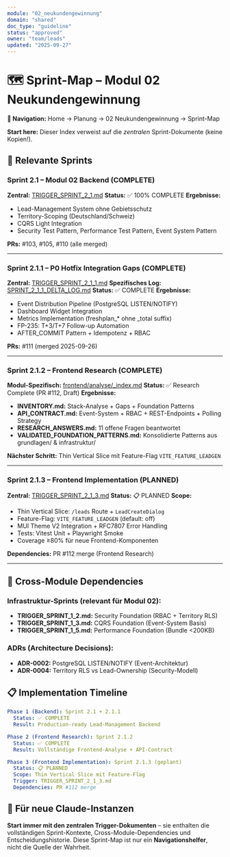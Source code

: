 ```yaml
---
module: "02_neukundengewinnung"
domain: "shared"
doc_type: "guideline"
status: "approved"
owner: "team/leads"
updated: "2025-09-27"
---
```


# 🗺️ Sprint-Map – Modul 02 Neukundengewinnung

**📍 Navigation:** Home → Planung → 02 Neukundengewinnung → Sprint-Map

**Start here:** Dieser Index verweist auf die *zentralen* Sprint-Dokumente (keine Kopien!).

## 🎯 Relevante Sprints

### **Sprint 2.1 – Modul 02 Backend (COMPLETE)**
**Zentral:** [TRIGGER_SPRINT_2_1.md](../../TRIGGER_SPRINT_2_1.md)
**Status:** ✅ 100% COMPLETE
**Ergebnisse:**
- Lead-Management System ohne Gebietsschutz
- Territory-Scoping (Deutschland/Schweiz)
- CQRS Light Integration
- Security Test Pattern, Performance Test Pattern, Event System Pattern

**PRs:** #103, #105, #110 (alle merged)

---

### **Sprint 2.1.1 – P0 Hotfix Integration Gaps (COMPLETE)**
**Zentral:** [TRIGGER_SPRINT_2_1_1.md](../../TRIGGER_SPRINT_2_1_1.md)
**Spezifisches Log:** [SPRINT_2_1_1_DELTA_LOG.md](../../SPRINT_2_1_1_DELTA_LOG.md)
**Status:** ✅ COMPLETE
**Ergebnisse:**
- Event Distribution Pipeline (PostgreSQL LISTEN/NOTIFY)
- Dashboard Widget Integration
- Metrics Implementation (freshplan_* ohne _total suffix)
- FP-235: T+3/T+7 Follow-up Automation
- AFTER_COMMIT Pattern + Idempotenz + RBAC

**PRs:** #111 (merged 2025-09-26)

---

### **Sprint 2.1.2 – Frontend Research (COMPLETE)**
**Modul-Spezifisch:** [frontend/analyse/_index.md](./frontend/analyse/_index.md)
**Status:** ✅ Research Complete (PR #112, Draft)
**Ergebnisse:**
- **INVENTORY.md:** Stack-Analyse + Gaps + Foundation Patterns
- **API_CONTRACT.md:** Event-System + RBAC + REST-Endpoints + Polling Strategy
- **RESEARCH_ANSWERS.md:** 11 offene Fragen beantwortet
- **VALIDATED_FOUNDATION_PATTERNS.md:** Konsolidierte Patterns aus grundlagen/ & infrastruktur/

**Nächster Schritt:** Thin Vertical Slice mit Feature-Flag `VITE_FEATURE_LEADGEN`

---

### **Sprint 2.1.3 – Frontend Implementation (PLANNED)**
**Zentral:** [TRIGGER_SPRINT_2_1_3.md](../../TRIGGER_SPRINT_2_1_3.md)
**Status:** 📋 PLANNED
**Scope:**
- Thin Vertical Slice: `/leads` Route + `LeadCreateDialog`
- Feature-Flag: `VITE_FEATURE_LEADGEN` (default: off)
- MUI Theme V2 Integration + RFC7807 Error Handling
- Tests: Vitest Unit + Playwright Smoke
- Coverage ≥80% für neue Frontend-Komponenten

**Dependencies:** PR #112 merge (Frontend Research)

---

## 🔗 **Cross-Module Dependencies**

### **Infrastruktur-Sprints (relevant für Modul 02):**
- **TRIGGER_SPRINT_1_2.md:** Security Foundation (RBAC + Territory RLS)
- **TRIGGER_SPRINT_1_3.md:** CQRS Foundation (Event-System Basis)
- **TRIGGER_SPRINT_1_5.md:** Performance Foundation (Bundle <200KB)

### **ADRs (Architecture Decisions):**
- **ADR-0002:** PostgreSQL LISTEN/NOTIFY (Event-Architektur)
- **ADR-0004:** Territory RLS vs Lead-Ownership (Security-Modell)

## 📋 **Implementation Timeline**

```yaml
Phase 1 (Backend): Sprint 2.1 + 2.1.1
  Status: ✅ COMPLETE
  Result: Production-ready Lead-Management Backend

Phase 2 (Frontend Research): Sprint 2.1.2
  Status: ✅ COMPLETE
  Result: Vollständige Frontend-Analyse + API-Contract

Phase 3 (Frontend Implementation): Sprint 2.1.3 (geplant)
  Status: 📋 PLANNED
  Scope: Thin Vertical Slice mit Feature-Flag
  Trigger: TRIGGER_SPRINT_2_1_3.md
  Dependencies: PR #112 merge
```

## 🎯 **Für neue Claude-Instanzen**

**Start immer mit den zentralen Trigger-Dokumenten** – sie enthalten die vollständigen Sprint-Kontexte, Cross-Module-Dependencies und Entscheidungshistorie. Diese Sprint-Map ist nur ein **Navigationshelfer**, nicht die Quelle der Wahrheit.